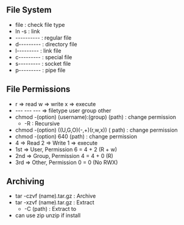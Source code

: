 ## File System
- file : check file type
- ln -s : link
- ---------- : regular file
- d--------- : directory file
- l--------- : link file
- c--------- : special file
- s--------- : socket file
- p--------- : pipe file

## File Permissions
- r => read w => write x => execute
- --- --- --- => filetype user group other
- chmod -(option) (username):(group) (path) : change permission
  - -R : Recursive
- chmod -(option) ((U,G,O)(-,+)(r,w,x)) ( path) : change permission
- chmod -(option) 640 (path) : change permission
- 4 => Read 2 => Write 1 => execute
- 1st => User, Permission 6 = 4 + 2 (R + w)
- 2nd => Group, Permission 4 = 4 + 0 (R)
- 3rd => Other, Permission 0 = 0 (No RWX)

## Archiving
- tar -czvf (name).tar.gz : Archive
- tar -xzvf (name).tar.gz : Extract
  - -C (path) : Extract to
- can use zip unzip if install
